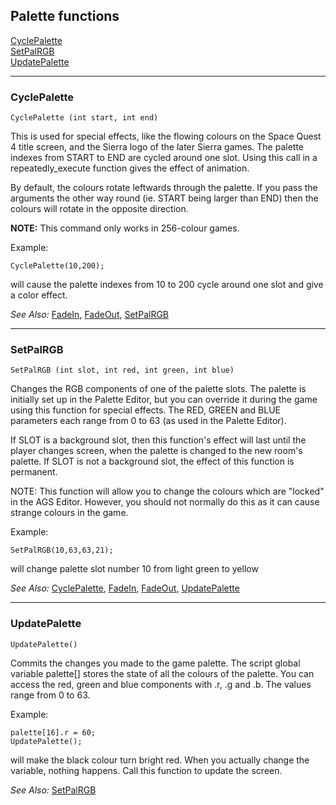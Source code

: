 Palette functions
-----------------

[CyclePalette](#CyclePalette)\
[SetPalRGB](#SetPalRGB)\
[UpdatePalette](#UpdatePalette)

---

### CyclePalette

    CyclePalette (int start, int end)

This is used for special effects, like the flowing colours on the Space
Quest 4 title screen, and the Sierra logo of the later Sierra games. The
palette indexes from START to END are cycled around one slot. Using this
call in a repeatedly_execute function gives the effect of animation.

By default, the colours rotate leftwards through the palette. If you
pass the arguments the other way round (ie. START being larger than END)
then the colours will rotate in the opposite direction.

**NOTE:** This command only works in 256-colour games.

Example:

    CyclePalette(10,200);

will cause the palette indexes from 10 to 200 cycle around one slot and
give a color effect.

*See Also:* [FadeIn](ShakeScreen#FadeIn), [FadeOut](ShakeScreen#FadeOut),
[SetPalRGB](topic66#SetPalRGB)

---

### SetPalRGB

    SetPalRGB (int slot, int red, int green, int blue)

Changes the RGB components of one of the palette slots. The palette is
initially set up in the Palette Editor, but you can override it during
the game using this function for special effects. The RED, GREEN and
BLUE parameters each range from 0 to 63 (as used in the Palette Editor).

If SLOT is a background slot, then this function's effect will last
until the player changes screen, when the palette is changed to the new
room's palette. If SLOT is not a background slot, the effect of this
function is permanent.

NOTE: This function will allow you to change the colours which are
"locked" in the AGS Editor. However, you should not normally do this as
it can cause strange colours in the game.

Example:

    SetPalRGB(10,63,63,21);

will change palette slot number 10 from light green to yellow

*See Also:* [CyclePalette](topic66#CyclePalette),
[FadeIn](ShakeScreen#FadeIn), [FadeOut](ShakeScreen#FadeOut),
[UpdatePalette](topic66#UpdatePalette)

---

### UpdatePalette

    UpdatePalette()

Commits the changes you made to the game palette. The script global
variable palette\[\] stores the state of all the colours of the palette.
You can access the red, green and blue components with .r, .g and .b.
The values range from 0 to 63.

Example:

    palette[16].r = 60;
    UpdatePalette();

will make the black colour turn bright red. When you actually change the
variable, nothing happens. Call this function to update the screen.

*See Also:* [SetPalRGB](topic66#SetPalRGB)
